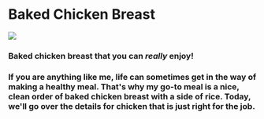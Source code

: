 <!DOCTYPE html>
<html>
<head>
	<title>Odin Recipes</title>
<h1>Baked Chicken Breast</h1>
	<img src="https://cdn-abioh.nitrocdn.com/iRwsMXPEdaMSNBlSqLBkXmjSJwoqRrps/assets/images/optimized/rev-01bf621/www.apinchofhealthy.com/wp-content/uploads/2022/10/Styled-baked-chicken-breast-8-2.jpg">
	<h3>Baked chicken breast that you can <em> really </em> enjoy!</h3>
	<h3><p>If you are anything like me, life can sometimes get in the way of making a healthy meal. That's why my go-to meal is a nice, clean order of baked chicken breast with a side of rice. Today, we'll go over the details for chicken that is just right for the job.</p></h3>
</head>
<body>
</body>
</html>
